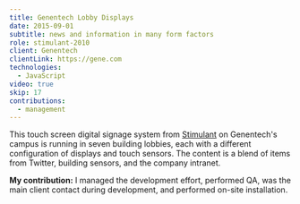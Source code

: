 ```yaml
---
title: Genentech Lobby Displays
date: 2015-09-01
subtitle: news and information in many form factors
role: stimulant-2010
client: Genentech
clientLink: https://gene.com
technologies:
  - JavaScript
video: true
skip: 17
contributions:
  - management
---
```


This touch screen digital signage system from [Stimulant](https://www.stimulant.com/work/genentech-interactive-lobby-dashboards) on Genentech's campus is running in seven building lobbies, each with a different configuration of displays and touch sensors. The content is a blend of items from Twitter, building sensors, and the company intranet.

**My contribution:** I managed the development effort, performed QA, was the main client contact during development, and performed on-site installation.

